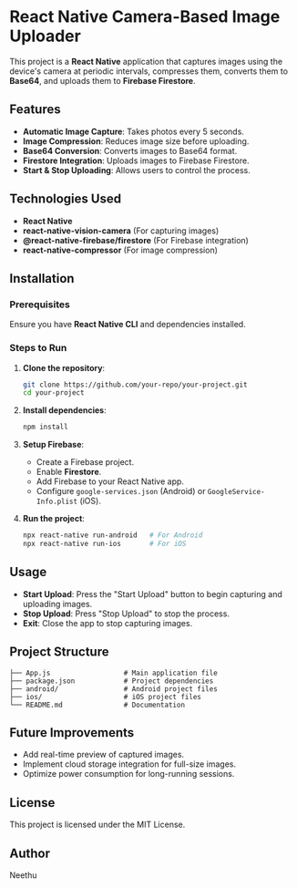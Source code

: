 # React Native Camera-Based Image Uploader

This project is a **React Native** application that captures images using the device's camera at periodic intervals, compresses them, converts them to **Base64**, and uploads them to **Firebase Firestore**.

## Features
- **Automatic Image Capture**: Takes photos every 5 seconds.
- **Image Compression**: Reduces image size before uploading.
- **Base64 Conversion**: Converts images to Base64 format.
- **Firestore Integration**: Uploads images to Firebase Firestore.
- **Start & Stop Uploading**: Allows users to control the process.

## Technologies Used
- **React Native**
- **react-native-vision-camera** (For capturing images)
- **@react-native-firebase/firestore** (For Firebase integration)
- **react-native-compressor** (For image compression)

## Installation
### Prerequisites
Ensure you have **React Native CLI** and dependencies installed.

### Steps to Run
1. **Clone the repository**:
   ```sh
   git clone https://github.com/your-repo/your-project.git
   cd your-project
   ```

2. **Install dependencies**:
   ```sh
   npm install
   ```

3. **Setup Firebase**:
   - Create a Firebase project.
   - Enable **Firestore**.
   - Add Firebase to your React Native app.
   - Configure `google-services.json` (Android) or `GoogleService-Info.plist` (iOS).

4. **Run the project**:
   ```sh
   npx react-native run-android   # For Android
   npx react-native run-ios       # For iOS
   ```

## Usage
- **Start Upload**: Press the "Start Upload" button to begin capturing and uploading images.
- **Stop Upload**: Press "Stop Upload" to stop the process.
- **Exit**: Close the app to stop capturing images.

## Project Structure
```
├── App.js                  # Main application file
├── package.json            # Project dependencies
├── android/                # Android project files
├── ios/                    # iOS project files
└── README.md               # Documentation
```

## Future Improvements
- Add real-time preview of captured images.
- Implement cloud storage integration for full-size images.
- Optimize power consumption for long-running sessions.

## License
This project is licensed under the MIT License.

## Author
Neethu

